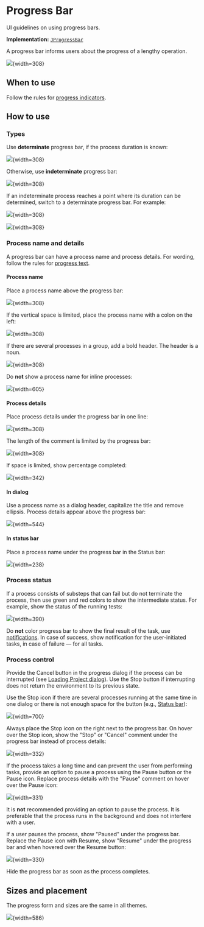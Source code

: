 <!-- Copyright 2000-2024 JetBrains s.r.o. and contributors. Use of this source code is governed by the Apache 2.0 license. -->

# Progress Bar

<link-summary>UI guidelines on using progress bars.</link-summary>

<tldr>

**Implementation:** [`JProgressBar`](https://docs.oracle.com/javase/tutorial/uiswing/components/progress.html)

</tldr>

A progress bar informs users about the progress of a lengthy operation.

![](determinate_example.png){width=308}

## When to use

Follow the rules for [progress indicators](progress_indicators.md).


## How to use

### Types

Use **determinate** progress bar, if the process duration is known:

![](determinate_example.png){width=308}

Otherwise, use **indeterminate** progress bar:

![](indeterminate_example.png){width=308}

If an indeterminate process reaches a point where its duration can be determined, switch to a determinate progress bar. For example:

![](progress_bar_indeterminate.png){width=308}

![](progress_bar_determinate.png){width=308}


### Process name and details

A progress bar can have a process name and process details. For wording, follow the rules for [progress text](progress_text.md).

#### Process name

Place a process name above the progress bar:

![](label_above.png){width=308}

If the vertical space is limited, place the process name with a colon on the left:

![](progress_bar_label_left.png){width=308}

If there are several processes in a group, add a bold header. The header is a noun.

![](several_progresses.png){width=308}

Do **not** show a process name for inline processes:

![](progress_bar_tool_window.png){width=605}


#### Process details

Place process details under the progress bar in one line:

![](comment.png){width=308}

The length of the comment is limited by the progress bar:

![](comment_long.png){width=308}

If space is limited,  show percentage completed:

![](horizontaly.png){width=342}


#### In dialog

Use a process name as a dialog header, capitalize the title and remove ellipsis. Process details appear above the progress bar:

![](dialog.png){width=544}

#### In status bar

Place a process name under the progress bar in the Status bar:

![](status_bar.png){width=238}




### Process status

If a process consists of substeps that can fail but do not terminate the process, then use green and red colors to show the intermediate status.
For example, show the status of the running tests:

![](progress_color.png){width=390}

Do **not** color progress bar to show the final result of the task, use [notifications](notification_types.md).
In case of success, show notification for the user-initiated tasks, in case of failure — for all tasks.


### Process control

Provide the Cancel button in the progress dialog if the process can be interrupted (see [Loading Project dialog](#in-dialog)).
Use the Stop button if interrupting does not return the environment to its previous state.

Use the Stop icon if there are several processes running at the same time in one dialog or there is not enough space for the button (e.g., [Status bar](#in-status-bar)):

![](tasks_dialog.png){width=700}

Always place the Stop icon on the right next to the progress bar. On hover over the Stop icon, show the "Stop" or "Cancel" comment under the progress bar instead of process details:

![](hover_stop_icon.png){width=332}

If the process takes a long time and can prevent the user from performing tasks, provide an option to pause a process using the Pause button or the Pause icon.
Replace process details with the "Pause" comment on hover over the Pause icon:

![](pause.png){width=331}

It is **not** recommended providing an option to pause the process. It is preferable that the process runs in the background and does not interfere with a user.

If a user pauses the process, show "Paused" under the progress bar.
Replace the Pause icon with Resume, show "Resume" under the progress bar and when hovered over the Resume button:

![](resume.png){width=330}

Hide the progress bar as soon as the process completes.


## Sizes and placement

The progress form and sizes are the same in all themes.

![](progress_bar_sizes.png){width=586}




